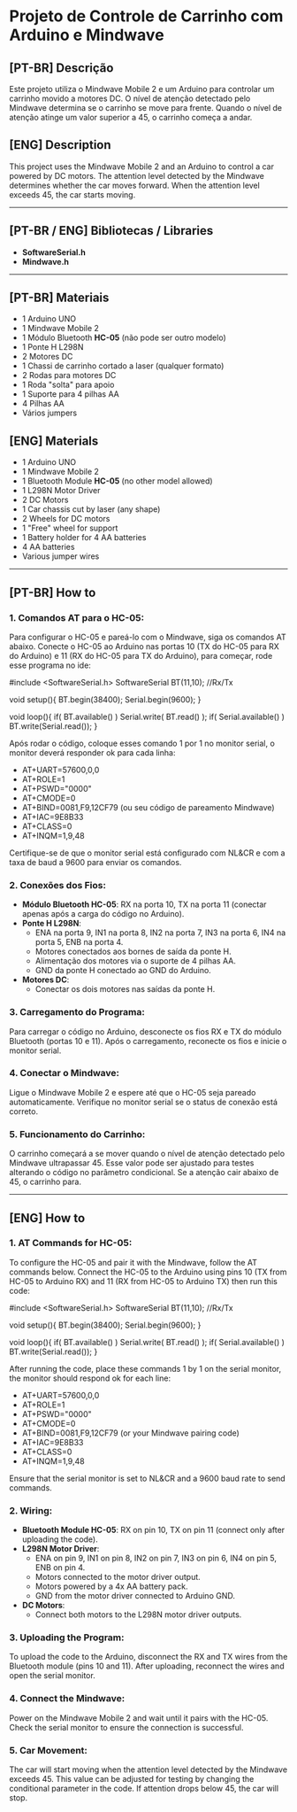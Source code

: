 # Projeto de Controle de Carrinho com Arduino e Mindwave

## [PT-BR] Descrição

Este projeto utiliza o Mindwave Mobile 2 e um Arduino para controlar um carrinho movido a motores DC. O nível de atenção detectado pelo Mindwave determina se o carrinho se move para frente. Quando o nível de atenção atinge um valor superior a 45, o carrinho começa a andar.

## [ENG] Description

This project uses the Mindwave Mobile 2 and an Arduino to control a car powered by DC motors. The attention level detected by the Mindwave determines whether the car moves forward. When the attention level exceeds 45, the car starts moving.

---

## [PT-BR / ENG] Bibliotecas / Libraries

- **SoftwareSerial.h**
- **Mindwave.h** 

---

## [PT-BR] Materiais

- 1 Arduino UNO
- 1 Mindwave Mobile 2
- 1 Módulo Bluetooth **HC-05** (não pode ser outro modelo)
- 1 Ponte H L298N
- 2 Motores DC
- 1 Chassi de carrinho cortado a laser (qualquer formato)
- 2 Rodas para motores DC
- 1 Roda "solta" para apoio
- 1 Suporte para 4 pilhas AA
- 4 Pilhas AA
- Vários jumpers

## [ENG] Materials

- 1 Arduino UNO
- 1 Mindwave Mobile 2
- 1 Bluetooth Module **HC-05** (no other model allowed)
- 1 L298N Motor Driver
- 2 DC Motors
- 1 Car chassis cut by laser (any shape)
- 2 Wheels for DC motors
- 1 "Free" wheel for support
- 1 Battery holder for 4 AA batteries
- 4 AA batteries
- Various jumper wires

---

## [PT-BR] How to

### 1. Comandos AT para o HC-05:

Para configurar o HC-05 e pareá-lo com o Mindwave, siga os comandos AT abaixo. Conecte o HC-05 ao Arduino nas portas 10 (TX do HC-05 para RX do Arduino) e 11 (RX do HC-05 para TX do Arduino), para começar, rode esse programa no ide:

#include <SoftwareSerial.h>
SoftwareSerial BT(11,10); //Rx/Tx

void setup(){
  BT.begin(38400);
  Serial.begin(9600);
}
 
void loop(){
  if( BT.available() ) Serial.write( BT.read() );
  if( Serial.available() ) BT.write(Serial.read());
}

Após rodar o código, coloque esses comando 1 por 1 no monitor serial, o monitor deverá responder ok para cada linha:

- AT+UART=57600,0,0
- AT+ROLE=1
- AT+PSWD="0000"
- AT+CMODE=0
- AT+BIND=0081,F9,12CF79 (ou seu código de pareamento Mindwave)
- AT+IAC=9E8B33
- AT+CLASS=0
- AT+INQM=1,9,48

Certifique-se de que o monitor serial está configurado com NL&CR e com a taxa de baud a 9600 para enviar os comandos.

### 2. Conexões dos Fios:

- **Módulo Bluetooth HC-05**: RX na porta 10, TX na porta 11 (conectar apenas após a carga do código no Arduino).
- **Ponte H L298N**: 
    - ENA na porta 9, IN1 na porta 8, IN2 na porta 7, IN3 na porta 6, IN4 na porta 5, ENB na porta 4.
    - Motores conectados aos bornes de saída da ponte H.
    - Alimentação dos motores via o suporte de 4 pilhas AA.
    - GND da ponte H conectado ao GND do Arduino.
- **Motores DC**: 
    - Conectar os dois motores nas saídas da ponte H.

### 3. Carregamento do Programa:

Para carregar o código no Arduino, desconecte os fios RX e TX do módulo Bluetooth (portas 10 e 11). Após o carregamento, reconecte os fios e inicie o monitor serial.

### 4. Conectar o Mindwave:

Ligue o Mindwave Mobile 2 e espere até que o HC-05 seja pareado automaticamente. Verifique no monitor serial se o status de conexão está correto.

### 5. Funcionamento do Carrinho:

O carrinho começará a se mover quando o nível de atenção detectado pelo Mindwave ultrapassar 45. Esse valor pode ser ajustado para testes alterando o código no parâmetro condicional. Se a atenção cair abaixo de 45, o carrinho para.

---

## [ENG] How to

### 1. AT Commands for HC-05:

To configure the HC-05 and pair it with the Mindwave, follow the AT commands below. Connect the HC-05 to the Arduino using pins 10 (TX from HC-05 to Arduino RX) and 11 (RX from HC-05 to Arduino TX) then run this code:

#include <SoftwareSerial.h>
SoftwareSerial BT(11,10); //Rx/Tx
 
void setup(){
  BT.begin(38400);
  Serial.begin(9600);
}
 
void loop(){
  if( BT.available() ) Serial.write( BT.read() );
  if( Serial.available() ) BT.write(Serial.read());
}

After running the code, place these commands 1 by 1 on the serial monitor, the monitor should respond ok for each line:

- AT+UART=57600,0,0
- AT+ROLE=1
- AT+PSWD="0000"
- AT+CMODE=0
- AT+BIND=0081,F9,12CF79 (or your Mindwave pairing code)
- AT+IAC=9E8B33
- AT+CLASS=0
- AT+INQM=1,9,48

Ensure that the serial monitor is set to NL&CR and a 9600 baud rate to send commands.

### 2. Wiring:

- **Bluetooth Module HC-05**: RX on pin 10, TX on pin 11 (connect only after uploading the code).
- **L298N Motor Driver**: 
    - ENA on pin 9, IN1 on pin 8, IN2 on pin 7, IN3 on pin 6, IN4 on pin 5, ENB on pin 4.
    - Motors connected to the motor driver output.
    - Motors powered by a 4x AA battery pack.
    - GND from the motor driver connected to Arduino GND.
- **DC Motors**: 
    - Connect both motors to the L298N motor driver outputs.

### 3. Uploading the Program:

To upload the code to the Arduino, disconnect the RX and TX wires from the Bluetooth module (pins 10 and 11). After uploading, reconnect the wires and open the serial monitor.

### 4. Connect the Mindwave:

Power on the Mindwave Mobile 2 and wait until it pairs with the HC-05. Check the serial monitor to ensure the connection is successful.

### 5. Car Movement:

The car will start moving when the attention level detected by the Mindwave exceeds 45. This value can be adjusted for testing by changing the conditional parameter in the code. If attention drops below 45, the car will stop.
